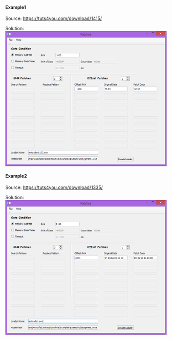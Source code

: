 #### Example1
Source: https://tuts4you.com/download/1415/

Solution:
![Solution for example 1](../screenshots/Example1.PNG)

#### Example2
Source: https://tuts4you.com/download/1335/
	
Solution:
![Solution for example 2](../screenshots/Example2.PNG)
